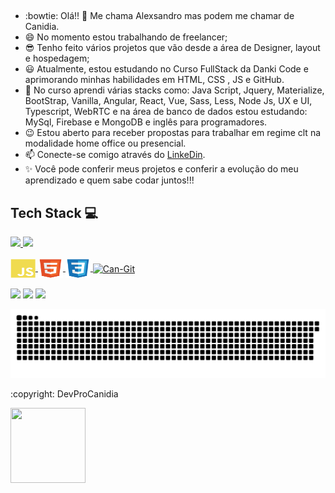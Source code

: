 ##
* :bowtie: Olá!! :wave: Me chama Alexsandro mas podem me chamar de Canidia.
* :smile: No momento estou trabalhando de freelancer;
* :sunglasses: Tenho feito vários projetos que vão desde a área de Designer, layout e hospedagem;
* :smiley: Atualmente, estou estudando no Curso FullStack da Danki Code e aprimorando minhas habilidades em HTML, CSS , JS e GitHub. 
* :seedling: No curso aprendi várias stacks como: Java Script, Jquery, Materialize, BootStrap, Vanilla, Angular, React, Vue, Sass, Less, Node Js, UX e UI, Typescript, WebRTC e na área de banco de dados estou estudando: MySql, Firebase e MongoDB e inglês para programadores.
* :wink: Estou aberto para receber propostas  para trabalhar em regime clt na modalidade home office ou presencial.
* :mailbox: Conecte-se comigo através do [LinkeDin](https://www.linkedin.com/in/alexsandro-santos-sousa/). 
* :sparkles: Você pode conferir meus projetos e conferir a evolução do meu aprendizado e quem sabe codar juntos!!!

## Tech Stack :computer:
 <div>
  <a href="https://github.com/DevProCanidia">
  <img height="170em" src="https://github-readme-stats.vercel.app/api?username=DevProCanidia&show_icons=true&theme=merko&include_all_commits=true&count_private=true"/>
  <img height="170em" src="https://github-readme-stats.vercel.app/api/top-langs/?username=DevProCanidia&layout=compact&langs_count=16&theme=merko"/>
</div>
<div style="display: inline_block"><br>
  
  <img align="center" alt="Can-JS" height="30" width="40" src="https://raw.githubusercontent.com/devicons/devicon/master/icons/javascript/javascript-plain.svg">
  <img align="center" alt="Can-HTML" height="30" width="40" src="https://raw.githubusercontent.com/devicons/devicon/master/icons/html5/html5-original.svg">
  <img align="center" alt="Can-CSS" height="30" width="40" src="https://raw.githubusercontent.com/devicons/devicon/master/icons/css3/css3-original.svg">
  <img align="center" alt="Can-Git" height="30" width="40" src="https://github.githubassets.com/images/modules/logos_page/Octocat.png">
  
 </div>
</br>

<div> 
 <a href="https://www.instagram.com/canniggya/" target="_blank"><img src="https://img.shields.io/badge/-Instagram-%23E4405F?style=for-the-badge&logo=instagram&logoColor=white" target="_blank"></a>
  <a href = "mailto:canniggya@gmail.com"><img src="https://img.shields.io/badge/-Gmail-%23333?style=for-the-badge&logo=gmail&logoColor=white" target="_blank"></a>
 <a href="https://https://www.linkedin.com/in/alexsandro-santos-sousa/" target="_blank"><img src="https://img.shields.io/badge/-LinkedIn-%230077B5?style=for-the-badge&logo=linkedin&logoColor=white" target="_blank"></a> 
  
   ![Snake animation](https://github.com/DevProCanidia/DevProCanidia/blob/output/github-contribution-grid-snake.svg)
 
 </div>
<p style align="left"> :copyright: DevProCanidia</p>
<img align="left" width="120" height="120" src="https://media1.tenor.com/images/68e8337fb4eb7e40645d832c64762a8b/tenor.gif?itemid=19443613">


